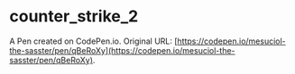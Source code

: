 # counter_strike_2

A Pen created on CodePen.io. Original URL: [https://codepen.io/mesuciol-the-sasster/pen/qBeRoXy](https://codepen.io/mesuciol-the-sasster/pen/qBeRoXy).

